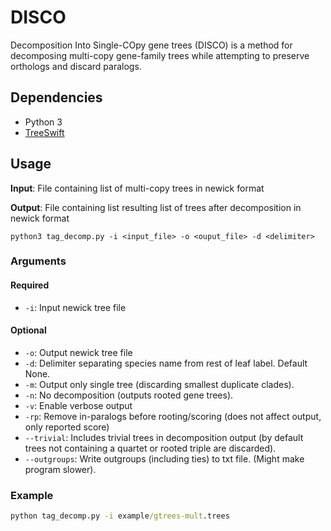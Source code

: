 # DISCO

Decomposition Into Single-COpy gene trees (DISCO) is a method for decomposing multi-copy gene-family trees while attempting to preserve orthologs and discard paralogs.

## Dependencies

- Python 3
- [TreeSwift](https://github.com/niemasd/TreeSwift)

## Usage

**Input**: File containing list of multi-copy trees in newick format

**Output**: File containing list resulting list of trees after decomposition in newick format

```
python3 tag_decomp.py -i <input_file> -o <ouput_file> -d <delimiter>
```

### Arguments

#### Required

- `-i`: Input newick tree file

#### Optional

- `-o`: Output newick tree file
- `-d`: Delimiter separating species name from rest of leaf label. Default None.
- `-m`: Output only single tree (discarding smallest duplicate clades).
- `-n`: No decomposition (outputs rooted gene trees).
- `-v`: Enable verbose output
- `-rp`: Remove in-paralogs before rooting/scoring (does not affect output, only reported score)
- `--trivial`: Includes trivial trees in decomposition output (by default trees not containing a quartet or rooted triple are discarded).
- `--outgroups`: Write outgroups (including ties) to txt file. (Might make program slower).

### Example

```cmd
python tag_decomp.py -i example/gtrees-mult.trees
```
